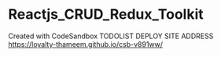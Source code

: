 # Reactjs_CRUD_Redux_Toolkit
Created with CodeSandbox
TODOLIST DEPLOY SITE ADDRESS https://loyalty-thameem.github.io/csb-v891ww/
